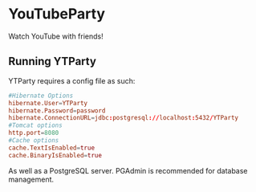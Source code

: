 # YouTubeParty

Watch YouTube with friends!

## Running YTParty

YTParty requires a config file as such:

```conf
#Hibernate Options
hibernate.User=YTParty
hibernate.Password=password
hibernate.ConnectionURL=jdbc:postgresql://localhost:5432/YTParty
#Tomcat options
http.port=8080
#Cache options
cache.TextIsEnabled=true
cache.BinaryIsEnabled=true
```

As well as a PostgreSQL server. PGAdmin is recommended for database management.
